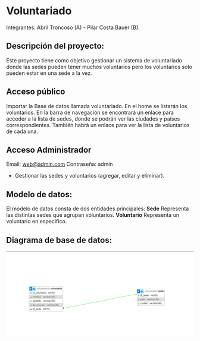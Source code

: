 # Voluntariado
Integrantes: Abril Troncoso (A) - Pilar Costa Bauer (B).

## Descripción del proyecto:
Este proyecto tiene como objetivo gestionar un sistema de voluntariado donde las sedes pueden tener muchos voluntarios pero los voluntarios solo pueden estar en una sede a la vez.

## Acceso público
Importar la Base de datos llamada voluntariado.
En el home se listarán los voluntarios.
En la barra de navegación se encontrará un enlace para acceder a la lista de sedes, donde se podrán ver las ciudades y países correspondientes. También habrá un enlace para ver la lista de voluntarios de cada una.

## Acceso Administrador
Email: web@admin.com
Contraseña: admin
  - Gestionar las sedes y voluntarios (agregar, editar y eliminar).

## Modelo de datos:
El modelo de datos consta de dos entidades principales:
**Sede** Representa las distintas sedes que agrupan voluntarios.
**Voluntario** Representa un voluntario en especifico.

## Diagrama de base de datos:
![Diagrama de base de datos](https://github.com/pilarcostab/voluntariado/blob/main/tablas.png?raw=true)

